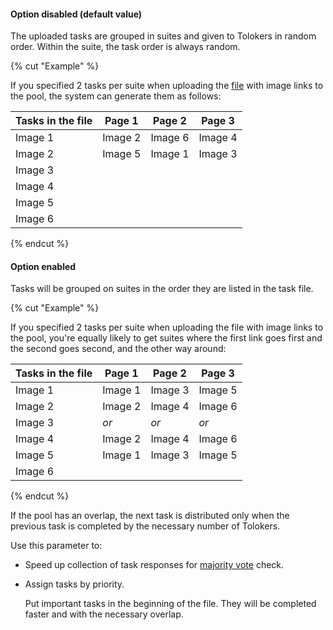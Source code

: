 #### Option disabled (default value)

The uploaded tasks are grouped in suites and given to Tolokers in random order. Within the suite, the task order is always random.

{% cut "Example" %}

If you specified 2 tasks per suite when uploading the [file](../../../../glossary.md#tsv) with image links to the pool, the system can generate them as follows:

Tasks in the file | Page 1 | Page 2 | Page 3
----- | ----- | ----- | -----
Image 1 | Image 2 | Image 6 | Image 4
Image 2 | Image 5 | Image 1 | Image 3
Image 3 |  |  |
Image 4 |  |  |
Image 5 |  |  |
Image 6 |  |  |

{% endcut %}

#### Option enabled

Tasks will be grouped on suites in the order they are listed in the task file.

{% cut "Example" %}

If you specified 2 tasks per suite when uploading the file with image links to the pool, you're equally likely to get suites where the first link goes first and the second goes second, and the other way around:

Tasks in the file | Page 1 | Page 2 | Page 3
----- | ----- | ----- | -----
Image 1 | Image 1 | Image 3 | Image 5
Image 2 | Image 2 | Image 4 | Image 6
Image 3 | _or_ | _or_ | _or_
Image 4 | Image 2 | Image 4 | Image 6
Image 5 | Image 1 | Image 3 | Image 5
Image 6 |  |  |

{% endcut %}

If the pool has an overlap, the next task is distributed only when the previous task is completed by the necessary number of Tolokers.

Use this parameter to:

- Speed up collection of task responses for [majority vote](../../../../guide/concepts/mvote.md) check.

- Assign tasks by priority.

    Put important tasks in the beginning of the file. They will be completed faster and with the necessary overlap.